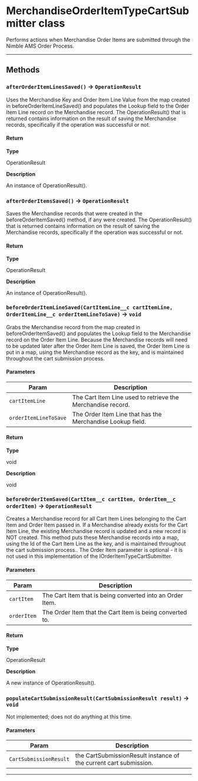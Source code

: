# MerchandiseOrderItemTypeCartSubmitter class

Performs actions when Merchandise Order Items are submitted through the Nimble AMS Order Process.

---
## Methods
### `afterOrderItemLinesSaved()` → `OperationResult`

Uses the Merchandise Key and Order Item Line Value from the map 		created in beforeOrderItemLineSaved() and populates the Lookup field to 		the Order Item Line record on the Merchandise record. The OperationResult() 		that is returned contains information on the result of saving the Merchandise 		records, specifically if the operation was successful or not.

#### Return

**Type**

OperationResult

**Description**

An instance of OperationResult().

### `afterOrderItemsSaved()` → `OperationResult`

Saves the Merchandise records that were created in the 			beforeOrderItemSaved() method, if any were created. 		The OperationResult() that is returned contains information on 			the result of saving the Merchandise records, specifically 			if the operation was successful or not.

#### Return

**Type**

OperationResult

**Description**

An instance of OperationResult().

### `beforeOrderItemLineSaved(CartItemLine__c cartItemLine, OrderItemLine__c orderItemLineToSave)` → `void`

Grabs the Merchandise record from the map created in beforeOrderItemSaved() 			and populates the Lookup field to the Merchandise record on the Order Item Line. 		Because the Merchandise records will need to be updated later after the Order Item 			Line is saved, the Order Item Line is put in a map, using the Merchandise record 			as the key, and is maintained throughout the cart submission process.

#### Parameters
|Param|Description|
|-----|-----------|
|`cartItemLine` |  The Cart Item Line used to retrieve the Merchandise record. |
|`orderItemLineToSave` |  The Order Item Line that has the Merchandise Lookup field. |

#### Return

**Type**

void

**Description**

void

### `beforeOrderItemSaved(CartItem__c cartItem, OrderItem__c orderItem)` → `OperationResult`

Creates a Merchandise record for all Cart Item Lines belonging to 		the Cart Item and Order Item passed in. 		If a Merchandise already exists for the Cart Item Line, the existing Merchandise 			record is updated and a new record is NOT created. 		This method puts these Merchandise records into a map, using the Id of the Cart 			Item Line as the key, and is maintained throughout the cart submission process.. 		The Order Item parameter is optional - it is not used in this implementation of 			the IOrderItemTypeCartSubmitter.

#### Parameters
|Param|Description|
|-----|-----------|
|`cartItem` |  The Cart Item that is being converted into an Order Item. |
|`orderItem` |  The Order Item that the Cart Item is being converted to. |

#### Return

**Type**

OperationResult

**Description**

A new instance of OperationResult().

### `populateCartSubmissionResult(CartSubmissionResult result)` → `void`

Not implemented; does not do anything at this time.

#### Parameters
|Param|Description|
|-----|-----------|
|`CartSubmissionResult` |  the CartSubmissionResult instance of the current cart submission. |

---
